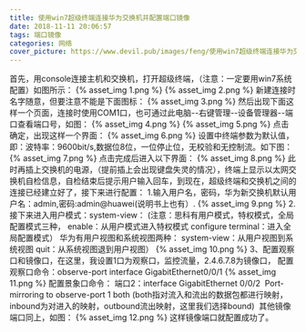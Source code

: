 ```yaml
---
title: 使用win7超级终端连接华为交换机并配置端口镜像
date: 2018-11-11 20:06:57
tags: 端口镜像
categories: 网络
cover_picture: https://www.devil.pub/images/feng/使用win7超级终端连接华为交换机并配置端口镜像.png
---
```

 首先，用console连接主机和交换机，打开超级终端，（注意：一定要用win7系统配置）如图所示：
{% asset_img 1.png %}
{% asset_img 2.png %}
新建连接时名字随意，但要注意不能是下面图标：
{% asset_img 3.png %}
然后出现下面这样一个页面，连接时使用COM1口，也可通过此电脑--右键管理--设备管理器--端口查看端口号，如图：
{% asset_img 4.png %}
{% asset_img 5.png %}
点击确定，出现这样一个界面：
{% asset_img 6.png %}
设置中终端参数为默认值，即：波特率：9600bit/s,数据位8位，一位停止位，无校验和无控制流。如下图：
{% asset_img 7.png %}
点击完成后进入以下界面：
{% asset_img 8.png %}
此时再插上交换机的电源，（提前插上会出现键盘失灵的情况），终端上显示以太网交换机自检信息，自检结束后提示用户输入回车，到现在，超级终端和交换机之间的连接已经建立好了，接下来进行配置：
1.输入用户名，密码，华为新交换机默认用户名：admin,密码:admin@huawei(说明书上也有）.
{% asset_img 9.png %}
2.接下来进入用户模式：system-view：
(注意：思科有用户模式，特权模式，全局配置模式三种，
enable：从用户模式进入特权模式
configure terminal：进入全局配置模式）
华为有用户视图和系统视图两种：
system-view：从用户视图到系统视图
quit：从系统视图退到用户视图）
{% asset_img 10.png %}
3、配置观察口和镜像口，在这里，我设置1口为观察口，监控流量，2.4.6.7.8为镜像口，
配置观察口命令：observe-port interface GigabitEthernet0/0/1
{% asset_img 11.png %}
配置景象口命令：
端口2：interface GigabitEthernet 0/0/2 
Port-mirroring to observe-port 1 both (both指对流入和流出的数据包都进行映射，inbound为对进入的映射，outbound流出映射，这里我们选择bound) 
其他镜像端口同上，如图：
{% asset_img 12.png %}
这样镜像端口就配置成功了。
